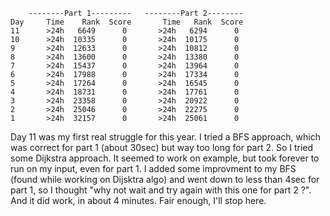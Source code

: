         --------Part 1---------   --------Part 2--------
    Day     Time    Rank  Score       Time   Rank  Score
    11      >24h   6649      0       >24h   6294      0
    10      >24h  10335      0       >24h  10175      0
    9       >24h  12633      0       >24h  10812      0
    8       >24h  13600      0       >24h  13380      0
    7       >24h  15437      0       >24h  13964      0
    6       >24h  17988      0       >24h  17334      0
    5       >24h  17264      0       >24h  16545      0
    4       >24h  18731      0       >24h  17761      0
    3       >24h  23358      0       >24h  20922      0
    2       >24h  25046      0       >24h  22275      0
    1       >24h  32157      0       >24h  25061      0


Day 11 was my first real struggle for this year. I tried a BFS approach, which was correct for part 1 (about 30sec) but way too long for part 2. So I tried some Dijkstra approach. It seemed to work on example, but took forever to run on my input, even for part 1. I added some improvment to my BFS (found while working on Dijsktra algo) and went down to less than 4sec for part 1, so I thought "why not wait and try again with this one for part 2 ?". And it did work, in about 4 minutes. Fair enough, I'll stop here.
